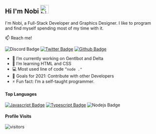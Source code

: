  ## Hi I'm Nobi <img src="https://user-images.githubusercontent.com/1303154/88677602-1635ba80-d120-11ea-84d8-d263ba5fc3c0.gif" width="28px" alt="hi">

I'm Nobi, a Full-Stack Developer and Graphics Designer. I like to program and find myself spending most of my time with it.

:mailbox: Reach me!

![Discord Badge](https://img.shields.io/badge/-@Nobi5480-5865F2?style=flat&labelColor=5865F2&logo=Discord&logoColor=white) [![Twitter Badge](https://img.shields.io/badge/-Javanobi-1DA1F2?style=flat&labelColor=1DA1F2&logo=Twitter&logoColor=white)](https://twitter.com/javanobi)  [![Github Badge](https://img.shields.io/badge/-@NobiDevs-333?style=flat&labelColor=333&logo=Github&logoColor=white)](https://github.com/NobiDevs)

<!-- TODO: Add last video link -->

- 📌 I’m currently working on Gentlbot and Delta
- :seedling: I’m learning HTML and CSS
- :computer: Most used line of code `”node ."`
- 🎯 Goals for 2021: Contribute with other Developers
- ⚡ Fun fact: I’m a self-taught programmer.

#### Top Languages

<!-- TODO: Make technologies links takes you to repositories -->

[![Javascript Badge](https://img.shields.io/badge/-Javascript-F0DB4F?style=for-the-badge&labelColor=black&logo=javascript&logoColor=F0DB4F)](#) [![Typescript Badge](https://img.shields.io/badge/-Typescript-007acc?style=for-the-badge&labelColor=black&logo=Typescript&logoColor=007acc)](#) ![Nodejs Badge](https://img.shields.io/badge/-Nodejs-3C873A?style=for-the-badge&labelColor=black&logo=node.js&logoColor=3C873A)


#### Profile Visits 

![visitors](https://visitor-badge.glitch.me/badge?page_id=NobiDevs.NobiDevs)

##
